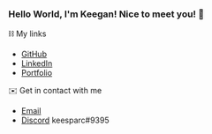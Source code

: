 ### Hello World, I'm Keegan! Nice to meet you! 👋

⛓ My links
- [GitHub](https://github.com/viakeegan 'GitHub')
- [LinkedIn](https://www.linkedin.com/in/keeganjervis/ 'LinkedIn')
- [Portfolio](https://viakeegan.github.io/ 'Resume')

✉️ Get in contact with me 
- [Email](mailto:viakeegan@gmail.com 'Email')
- [Discord](https://discord.com/channels/@me 'Discord') keesparc#9395

<!--
**viakeegan/viakeegan** is a ✨ _special_ ✨ repository because its `README.md` (this file) appears on your GitHub profile.

Here are some ideas to get you started:

- 🔭 I’m currently working on ...
- 🌱 I’m currently learning ...
- 👯 I’m looking to collaborate on ...
- 🤔 I’m looking for help with ...
- 💬 Ask me about ...
- 📫 How to reach me: ...
- 😄 Pronouns: ...
- ⚡ Fun fact: ...
-->
